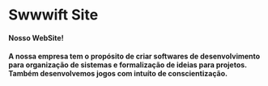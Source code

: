 # Swwwift Site

#### Nosso WebSite!
#### A nossa empresa tem o propósito de criar softwares de desenvolvimento para organização de sistemas e formalização de ideias para projetos. Também desenvolvemos jogos com intuíto de conscientização.